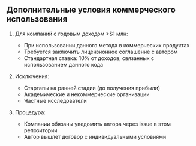 ## Дополнительные условия коммерческого использования

1. Для компаний с годовым доходом >$1 млн:
   - При использовании данного метода в коммерческих продуктах
   - Требуется заключить лицензионное соглашение с автором
   - Стандартная ставка: 10% от доходов, связанных с использованием данного кода

2. Исключения:
   - Стартапы на ранней стадии (до получения прибыли)
   - Академические и некоммерческие организации
   - Частные исследователи

3. Процедура:
   - Компании обязаны уведомить автора через issue в этом репозитории
   - Автор вышлет договор с индивидуальными условиями
